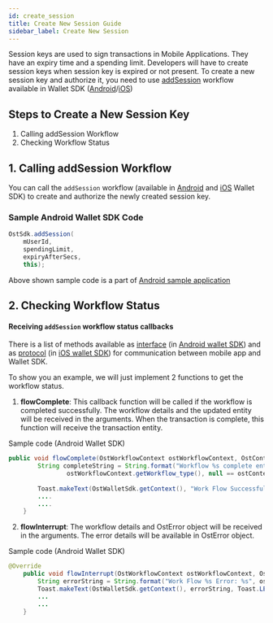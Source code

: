 ```yaml
---
id: create_session
title: Create New Session Guide
sidebar_label: Create New Session
---
```


Session keys are used to sign transactions in Mobile Applications. They have an expiry time and a spending limit. Developers will have to create session keys when session key is expired or not present. To create a new session key and authorize it, you need to use [addSession](/platform/docs/sdk/references/wallet_sdk/android/latest/methods/#4-addsession) workflow available in Wallet SDK ([Android](/platform/docs/sdk/wallet_sdk_setup/android/)/[iOS](/platform/docs/sdk/wallet_sdk_setup/iOS/)) 

## Steps to Create a New Session Key

1. Calling addSession Workflow
2. Checking Workflow Status


## 1. Calling addSession Workflow

You can call the `addSession` workflow (available in [Android](/platform/docs/sdk/wallet_sdk_setup/android/) and [iOS](/platform/docs/sdk/wallet_sdk_setup/iOS/) Wallet SDK) to create and authorize the newly created session key.


### Sample Android Wallet SDK Code
```java
OstSdk.addSession(
    mUserId, 
    spendingLimit, 
    expiryAfterSecs, 
    this);
```

Above shown sample code is a part of [Android sample application](https://github.com/ostdotcom/ost-wallet-sdk-android/blob/a719237a461d938c57ed93abce649ba35b284836/app/src/main/java/ost/com/sampleostsdkapplication/fragments/CreateSessionFragment.java#L75)


## 2. Checking Workflow Status


#### Receiving `addSession` workflow status callbacks
There is a list of methods available as [interface](/platform/docs/sdk/references/wallet_sdk/android/latest/interfaces/) (in [Android wallet SDK](/platform/docs/sdk/wallet_sdk_setup/android/)) and as [protocol](/platform/docs/sdk/references/wallet_sdk/iOS/latest/protocols/) (in [iOS wallet SDK](/platform/docs/sdk/wallet_sdk_setup/iOS/)) for communication between mobile app and Wallet SDK. 


To show you an example, we will just implement 2 functions to get the workflow status.


1. **flowComplete**:  This callback function will be called if the workflow is completed successfully. The workflow details and the updated entity will be received in the arguments. When the transaction is complete, this function will receive the transaction entity.

Sample code (Android Wallet SDK)
```java
public void flowComplete(OstWorkflowContext ostWorkflowContext, OstContextEntity ostContextEntity) {
        String completeString = String.format("Workflow %s complete entity %s ",
                ostWorkflowContext.getWorkflow_type(), null == ostContextEntity ? "null": ostContextEntity.getEntityType());
 
        Toast.makeText(OstWalletSdk.getContext(), "Work Flow Successful", Toast.LENGTH_SHORT).show();
        ....
        ....
    }
```

2. **flowInterrupt**:  The workflow details and OstError object will be received in the arguments. The error details will be available in OstError object. 

Sample code (Android Wallet SDK)
```java
@Override
    public void flowInterrupt(OstWorkflowContext ostWorkflowContext, OstError ostError) {
        String errorString = String.format("Work Flow %s Error: %s", ostWorkflowContext.getWorkflow_type(), ostError.getMessage());
        Toast.makeText(OstWalletSdk.getContext(), errorString, Toast.LENGTH_SHORT).show();
        ...
        ...
    }
```